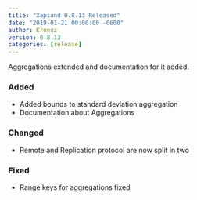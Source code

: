 ```yaml
---
title: "Xapiand 0.8.13 Released"
date: "2019-01-21 00:00:00 -0600"
author: Kronuz
version: 0.8.13
categories: [release]
---
```


Aggregations extended and documentation for it added.


### Added
- Added bounds to standard deviation aggregation
- Documentation about Aggregations

### Changed
- Remote and Replication protocol are now split in two

### Fixed
- Range keys for aggregations fixed
